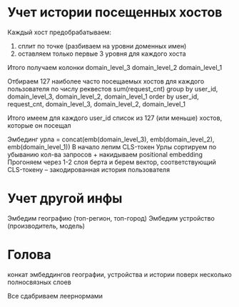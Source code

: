 # Учет истории посещенных хостов

Каждый хост предобрабатываем:
1. сплит по точке (разбиваем на уровни доменных имен)
2. оставляем только первые 3 уровня для каждого хоста

Итого получаем колонки domain_level_3 domain_level_2 domain_level_1

Отбираем 127 наиболее часто посещаемых хостов для каждого пользователя по числу реквестов
sum(request_cnt)
group by user_id, domain_level_3, domain_level_2, domain_level_1 
order by user_id, request_cnt, domain_level_3, domain_level_2, domain_level_1

Итого имеем для каждого user_id список из 127 (или меньше) хостов, которые он посещал

Эмбединг урла = concat(emb(domain_level_3), emb(domain_level_2), emb(domain_level_1))
В начало лепим CLS-токен
Урлы сортируем по убыванию кол-ва запросов + накидываем positional embedding
Прогоняем через 1-2 слоя берта и берем вектор, соответствующий CLS-токену – закодированная история пользователя

# Учет другой инфы
Эмбедим географию (топ-регион, топ-город)
Эмбедим устройство (производитель, модель)

# Голова
конкат эмбеддингов географии, устройства и истории
поверх несколько полносвязных слоев

Все сдабриваем леернормами
